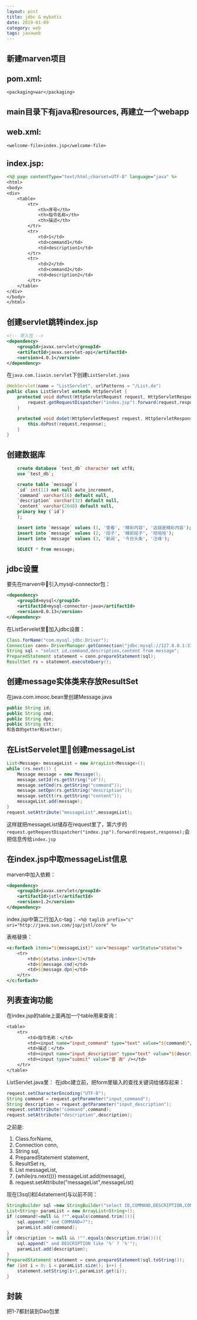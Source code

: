 ```yaml
---
layout: post
title: jdbc & mybatis
date: 2019-01-09
category: web
tags: javaweb
---
```


## 新建marven项目
## pom.xml: 
`<packaging>war</packaging>`
## main目录下有java和resources, 再建立一个webapp
## web.xml: 
`<welcome-file>index.jsp</welcome-file>`
## index.jsp: 

```jsp
<%@ page contentType="text/html;charset=UTF-8" language="java" %>
<html>
<body>
<div>
    <table>
        <tr>
            <th>序号</th>
            <th>指令名称</th>
            <th>描述</th>
        </tr>
        <tr>
            <td>1</td>
            <td>command1</td>
            <td>description1</td>
        </tr>
        <tr>
            <td>2</td>
            <td>command2</td>
            <td>description2</td>
        </tr>
    </table>
</div>
</body>
</html>
```

## 创建servlet跳转index.jsp

```xml
<!-- 导入包 -->
<dependency>
    <groupId>javax.servlet</groupId>
    <artifactId>javax.servlet-api</artifactId>
    <version>4.0.1</version>
</dependency>
```

在`java.com.liuxin.servlet`下创建`ListServlet.java`

```java
@WebServlet(name = "ListServlet", urlPatterns = "/List.do")
public class ListServlet extends HttpServlet {
    protected void doPost(HttpServletRequest request, HttpServletResponse response) throws ServletException, IOException {
        request.getRequestDispatcher("index.jsp").forward(request,response);
    }

    protected void doGet(HttpServletRequest request, HttpServletResponse response) throws ServletException, IOException {
        this.doPost(request,response);
    }
}
```

## 创建数据库
```sql
    create database `test_db` character set utf8;
    use `test_db`;

    create table `message`(
    `id` int(11) not null auto_increment,
    `command` varchar(16) default null,
    `description` varchar(32) default null,
    `content` varchar(2048) default null,
    primary key (`id`)
    );

    insert into `message` values (1, '查看', '精彩内容', '这就是精彩内容');
    insert into `message` values (2, '段子', '精彩段子', '哈哈哈');
    insert into `message` values (3, '新闻', '今日头条', '汪峰');

    SELECT * from message;
```

## jdbc设置
要先在marven中引入mysql-connector包：
```xml
<dependency>
    <groupId>mysql</groupId>
    <artifactId>mysql-connector-java</artifactId>
    <version>8.0.13</version>
</dependency>
```
在ListServelet里加入jdbc设置：
```java
Class.forName("com.mysql.jdbc.Driver");
Connection conn= DriverManager.getConnection("jdbc:mysql://127.0.0.1:3306/test_db?useUnicode=true&characterEncoding=UTF-8","root","307715");
String sql = "select id,command,description,content from message";
PreparedStatement statement = conn.prepareStatement(sql);
ResultSet rs = statement.executeQuery();
```

## 创建message实体类来存放ResultSet
在java.com.imooc.bean里创建Message.java
```java
public String id;
public String cmd;
public String dpn;
public String ctt;
和各自的getter和setter;
```

## 在ListServelet里创建messageList
```java
List<Message> messageList = new ArrayList<Message>();
while (rs.next()) {
    Message message = new Message();
    message.setId(rs.getString("id"));
    message.setCmd(rs.getString("command"));
    message.setDpn(rs.getString("description"));
    message.setCtt(rs.getString("content"));
    messageList.add(message);
}
request.setAttribute("messageList",messageList);
```
这样就把messageList储存在request里了，第六步的`request.getRequestDispatcher("index.jsp").forward(request,response);`会把信息传给`index.jsp`

## 在index.jsp中取messageList信息
marven中加入依赖：
```xml
<dependency>
    <groupId>javax.servlet</groupId>
    <artifactId>jstl</artifactId>
    <version>1.2</version>
</dependency>
```

index.jsp中第二行加入c-tag：
`<%@ taglib prefix="c" uri="http://java.sun.com/jsp/jstl/core" %>`

表格替换：
```jsp
<c:forEach items="${messageList}" var="message" varStatus="status">
    <tr>
        <td>${status.index+1}</td>
        <td>${message.cmd}</td>
        <td>${message.dpn}</td>
    </tr>
</c:forEach>
```

## 列表查询功能
在index.jsp的table上面再加一个table用来查询：
```jsp
<table>
    <tr>
        <td>指令名称：</td>
        <td><input name="input_command" type="text" value="${command}"/></td>
        <td>描述：</td>
        <td><input name="input_description" type="text" value="${description}"/></td>
        <td><input type="submit" value="查 询" /></td>
    </tr>
</table>
```

ListServlet.java里：
在jdbc建立前，把form里输入的查找关键词给储存起来：
```java
request.setCharacterEncoding("UTF-8");
String command = request.getParameter("input_command");
String description = request.getParameter("input_description");
request.setAttribute("command",command);
request.setAttribute("description",description);
```

之前是:
1. Class.forName, 
2. Connection conn, 
3. String sql, 
4. PreparedStatement statement, 
5. ResultSet rs,
6. List<Message> messageList,
7. {while(rs.next())} messageList.add(message),
8. request.setAttribute("messageList",messageList)

现在[3sql]和[4statement]与以前不同：
```java
StringBuilder sql =new StringBuilder("select ID,COMMAND,DESCRIPTION,CONTENT from MESSAGE where 1=1");
List<String> paramList = new ArrayList<String>();
if (command!=null && !"".equals(command.trim())){
    sql.append(" and COMMAND=?");
    paramList.add(command);
}
if (description != null && !"".equals(description.trim())){
    sql.append(" and DESCRIPTION like '%' ? '%'");
    paramList.add(description);
}
PreparedStatement statement = conn.prepareStatement(sql.toString());
for (int i = 0; i < paramList.size(); i++) {
    statement.setString(i+1,paramList.get(i));
}
```

## 封装
把1-7都封装到Dao包里

